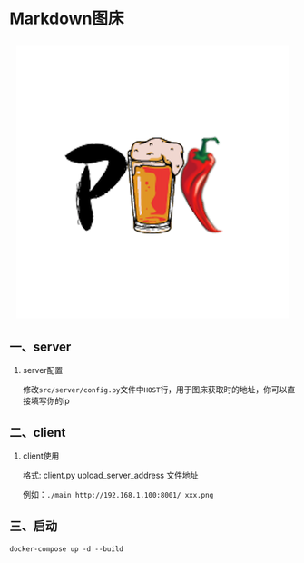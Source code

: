 # Markdown图床

<h2 style="text-align:center"><img src="./images/pic.png"></img></h2>

## 一、server

1. server配置

    修改`src/server/config.py`文件中`HOST`行，用于图床获取时的地址，你可以直接填写你的ip
## 二、client

1. client使用

    格式: client.py upload_server_address 文件地址

    例如：`./main http://192.168.1.100:8001/ xxx.png`

## 三、启动

`docker-compose up -d --build`